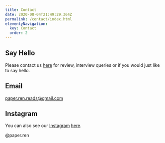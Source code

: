 ```yaml
---
title: Contact
date: 2020-08-04T21:49:29.364Z
permalink: /contact/index.html
eleventyNavigation:
  key: Contact
  order: 2
---
```

## Say Hello

Please contact us [here](paper.ren.reads@gmail.com) for review, interview queries or if you would just like to say hello. 

## Email

paper.ren.reads@gmail.com

## Instagram

You can also see our [Instagram](https://www.instagram.com/paper.ren/) [](https://www.instagram.com/paper.ren/)[here](https://www.instagram.com/paper.ren/).

@paper.ren